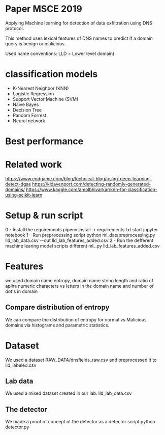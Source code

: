 
# Paper MSCE 2019

Applying Machine learning for detection of data exfiltration using DNS protocol.

This method uses lexical features of DNS names to predict if a domain query is benign or malicious.

Used name conventions: LLD = Lower level domain)
# classification models
- K-Nearest Neighbor (KNN)
- Logistic Regression
- Support Vector Machine (SVM)
- Naive Bayes
- Decision Tree
- Random Forrest
- Neural network

# Best performance

# Related work
https://www.endgame.com/blog/technical-blog/using-deep-learning-detect-dgas
https://kldavenport.com/detecting-randomly-generated-domains/
https://www.kaggle.com/amolbhivarkar/knn-for-classification-using-scikit-learn

# Setup & run script
0 - Install the requirements pipenv install -r requirements.txt
start jupyter notebook
1 - Run preprocessing script python ml_datapreprocessing.py lld_lab_data.csv --out lld_lab_features_added.csv
2 - Run the defferent machine learing model scripts different ml_<model>.py lld_lab_features_added.csv

# Features
we used domain name entropy, domain name string length and ratio of aplha numeric characters vs letters in the domain name and number of dot's in domain

## Compare distribution of entropy
We can compare the distribution of entropy for normal vs Malicious domains via histograms and parametric statistics.

# Dataset
We used a dataset RAW_DATA/dnsfields_raw.csv and preprocessed it to lld_labeled.csv

## Lab data
We used a mixed dataset created in our lab.
lld_lab_data.csv

## The detector
We made a proof of concept of the detector as a detector script
python detector.py
